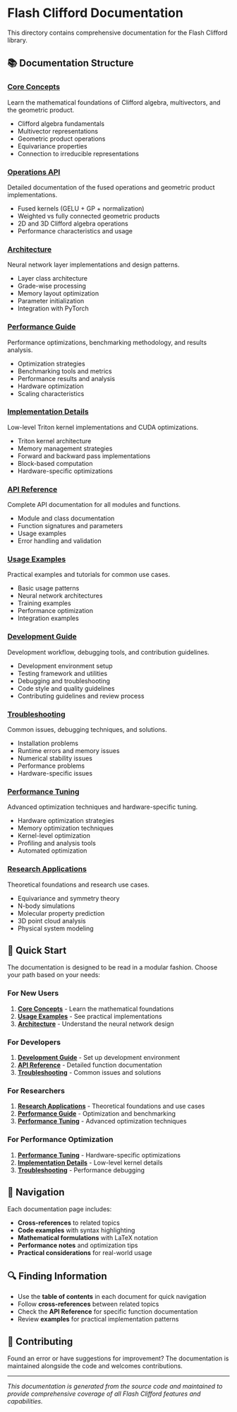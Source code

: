 # Flash Clifford Documentation

This directory contains comprehensive documentation for the Flash Clifford library.

## 📚 Documentation Structure

### [Core Concepts](core-concepts.md)
Learn the mathematical foundations of Clifford algebra, multivectors, and the geometric product.

- Clifford algebra fundamentals
- Multivector representations
- Geometric product operations
- Equivariance properties
- Connection to irreducible representations

### [Operations API](operations.md)
Detailed documentation of the fused operations and geometric product implementations.

- Fused kernels (GELU + GP + normalization)
- Weighted vs fully connected geometric products
- 2D and 3D Clifford algebra operations
- Performance characteristics and usage

### [Architecture](architecture.md)
Neural network layer implementations and design patterns.

- Layer class architecture
- Grade-wise processing
- Memory layout optimization
- Parameter initialization
- Integration with PyTorch

### [Performance Guide](performance.md)
Performance optimizations, benchmarking methodology, and results analysis.

- Optimization strategies
- Benchmarking tools and metrics
- Performance results and analysis
- Hardware optimization
- Scaling characteristics

### [Implementation Details](implementation.md)
Low-level Triton kernel implementations and CUDA optimizations.

- Triton kernel architecture
- Memory management strategies
- Forward and backward pass implementations
- Block-based computation
- Hardware-specific optimizations

### [API Reference](api-reference.md)
Complete API documentation for all modules and functions.

- Module and class documentation
- Function signatures and parameters
- Usage examples
- Error handling and validation

### [Usage Examples](examples.md)
Practical examples and tutorials for common use cases.

- Basic usage patterns
- Neural network architectures
- Training examples
- Performance optimization
- Integration examples

### [Development Guide](development.md)
Development workflow, debugging tools, and contribution guidelines.

- Development environment setup
- Testing framework and utilities
- Debugging and troubleshooting
- Code style and quality guidelines
- Contributing guidelines and review process

### [Troubleshooting](troubleshooting.md)
Common issues, debugging techniques, and solutions.

- Installation problems
- Runtime errors and memory issues
- Numerical stability issues
- Performance problems
- Hardware-specific issues

### [Performance Tuning](performance-tuning.md)
Advanced optimization techniques and hardware-specific tuning.

- Hardware optimization strategies
- Memory optimization techniques
- Kernel-level optimization
- Profiling and analysis tools
- Automated optimization

### [Research Applications](research-applications.md)
Theoretical foundations and research use cases.

- Equivariance and symmetry theory
- N-body simulations
- Molecular property prediction
- 3D point cloud analysis
- Physical system modeling

## 🚀 Quick Start

The documentation is designed to be read in a modular fashion. Choose your path based on your needs:

### For New Users
1. **[Core Concepts](core-concepts.md)** - Learn the mathematical foundations
2. **[Usage Examples](examples.md)** - See practical implementations
3. **[Architecture](architecture.md)** - Understand the neural network design

### For Developers
1. **[Development Guide](development.md)** - Set up development environment
2. **[API Reference](api-reference.md)** - Detailed function documentation
3. **[Troubleshooting](troubleshooting.md)** - Common issues and solutions

### For Researchers
1. **[Research Applications](research-applications.md)** - Theoretical foundations and use cases
2. **[Performance Guide](performance.md)** - Optimization and benchmarking
3. **[Performance Tuning](performance-tuning.md)** - Advanced optimization techniques

### For Performance Optimization
1. **[Performance Tuning](performance-tuning.md)** - Hardware-specific optimizations
2. **[Implementation Details](implementation.md)** - Low-level kernel details
3. **[Troubleshooting](troubleshooting.md)** - Performance debugging

## 📖 Navigation

Each documentation page includes:
- **Cross-references** to related topics
- **Code examples** with syntax highlighting
- **Mathematical formulations** with LaTeX notation
- **Performance notes** and optimization tips
- **Practical considerations** for real-world usage

## 🔍 Finding Information

- Use the **table of contents** in each document for quick navigation
- Follow **cross-references** between related topics
- Check the **API Reference** for specific function documentation
- Review **examples** for practical implementation patterns

## 🤝 Contributing

Found an error or have suggestions for improvement? The documentation is maintained alongside the code and welcomes contributions.

---

*This documentation is generated from the source code and maintained to provide comprehensive coverage of all Flash Clifford features and capabilities.*
